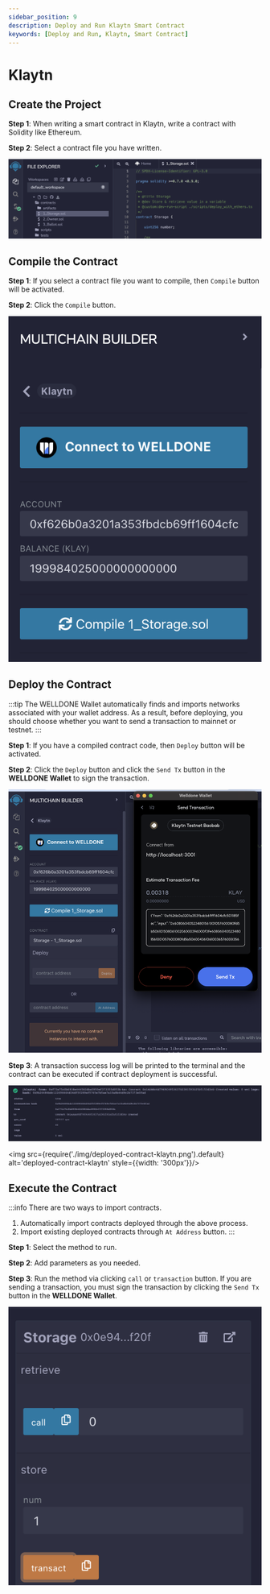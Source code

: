 ```yaml
---
sidebar_position: 9
description: Deploy and Run Klaytn Smart Contract
keywords: [Deploy and Run, Klaytn, Smart Contract]
---
```


# Klaytn

## Create the Project

**Step 1**: When writing a smart contract in Klaytn, write a contract with Solidity like Ethereum. 

**Step 2**: Select a contract file you have written.

![Select Project](img/create-project-celo.png?raw=true 'Select Project')

## Compile the Contract

**Step 1**: If you select a contract file you want to compile, then `Compile` button will be activated.

**Step 2**: Click the `Compile` button.

![Project Compile](img/compile-klaytn.png?raw=true 'Project Compile')

## Deploy the Contract

:::tip
The WELLDONE Wallet automatically finds and imports networks associated with your wallet address. As a result, before deploying, you should choose whether you want to send a transaction to mainnet or testnet.
:::

**Step 1**: If you have a compiled contract code, then `Deploy` button will be activated.

**Step 2**: Click the `Deploy` button and click the `Send Tx` button in the **WELLDONE Wallet** to sign the transaction.

![Deploy](img/deploy-klaytn.png?raw=true 'Deploy')

**Step 3**: A transaction success log will be printed to the terminal and the contract can be executed if contract deployment is successful.

![Tx Success Log](img/txlog-success-klaytn.png?raw=true 'Tx Success Log')

<img src={require('./img/deployed-contract-klaytn.png').default} alt='deployed-contract-klaytn' style={{width: '300px'}}/>

## Execute the Contract

:::info
There are two ways to import contracts.

1. Automatically import contracts deployed through the above process.
2. Import existing deployed contracts through `At Address` button.
:::

**Step 1**: Select the method to run.

**Step 2**: Add parameters as you needed.

**Step 3**: Run the method via clicking `call` or `transaction` button. If you are sending a transaction, you must sign the transaction by clicking the `Send Tx` button in the **WELLDONE Wallet**.

  ![Deployed Contract](img/call_view_celo.png?raw=true 'Deployed Contract')
